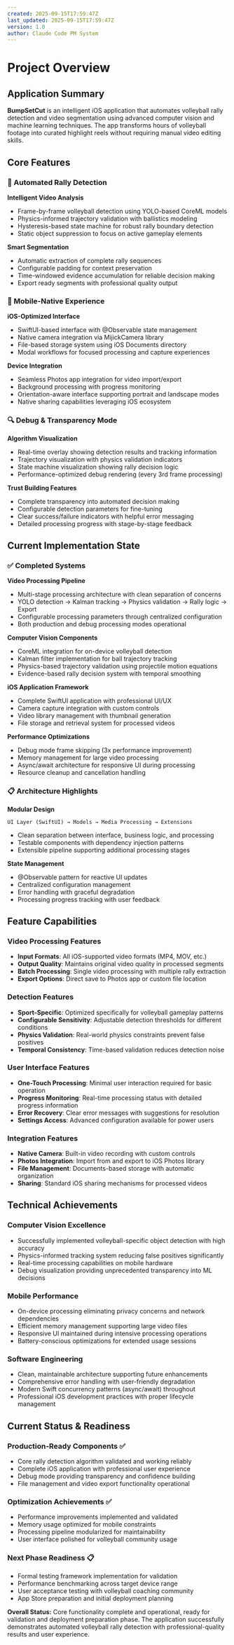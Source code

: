 ```yaml
---
created: 2025-09-15T17:59:47Z
last_updated: 2025-09-15T17:59:47Z
version: 1.0
author: Claude Code PM System
---
```


# Project Overview

## Application Summary

**BumpSetCut** is an intelligent iOS application that automates volleyball rally detection and video segmentation using advanced computer vision and machine learning techniques. The app transforms hours of volleyball footage into curated highlight reels without requiring manual video editing skills.

## Core Features

### 🎯 Automated Rally Detection
**Intelligent Video Analysis**
- Frame-by-frame volleyball detection using YOLO-based CoreML models
- Physics-informed trajectory validation with ballistics modeling  
- Hysteresis-based state machine for robust rally boundary detection
- Static object suppression to focus on active gameplay elements

**Smart Segmentation**
- Automatic extraction of complete rally sequences
- Configurable padding for context preservation
- Time-windowed evidence accumulation for reliable decision making
- Export ready segments with professional quality output

### 📱 Mobile-Native Experience  
**iOS-Optimized Interface**
- SwiftUI-based interface with @Observable state management
- Native camera integration via MijickCamera library
- File-based storage system using iOS Documents directory
- Modal workflows for focused processing and capture experiences

**Device Integration**
- Seamless Photos app integration for video import/export
- Background processing with progress monitoring
- Orientation-aware interface supporting portrait and landscape modes
- Native sharing capabilities leveraging iOS ecosystem

### 🔍 Debug & Transparency Mode
**Algorithm Visualization**
- Real-time overlay showing detection results and tracking information
- Trajectory visualization with physics validation indicators
- State machine visualization showing rally decision logic
- Performance-optimized debug rendering (every 3rd frame processing)

**Trust Building Features**
- Complete transparency into automated decision making
- Configurable detection parameters for fine-tuning
- Clear success/failure indicators with helpful error messaging
- Detailed processing progress with stage-by-stage feedback

## Current Implementation State

### ✅ Completed Systems

**Video Processing Pipeline**
- Multi-stage processing architecture with clean separation of concerns
- YOLO detection → Kalman tracking → Physics validation → Rally logic → Export
- Configurable processing parameters through centralized configuration
- Both production and debug processing modes operational

**Computer Vision Components**
- CoreML integration for on-device volleyball detection
- Kalman filter implementation for ball trajectory tracking
- Physics-based trajectory validation using projectile motion equations
- Evidence-based rally decision system with temporal smoothing

**iOS Application Framework**  
- Complete SwiftUI application with professional UI/UX
- Camera capture integration with custom controls
- Video library management with thumbnail generation
- File storage and retrieval system for processed videos

**Performance Optimizations**
- Debug mode frame skipping (3x performance improvement)
- Memory management for large video processing
- Async/await architecture for responsive UI during processing
- Resource cleanup and cancellation handling

### 📋 Architecture Highlights

**Modular Design**
```
UI Layer (SwiftUI) → Models → Media Processing → Extensions
```
- Clean separation between interface, business logic, and processing
- Testable components with dependency injection patterns
- Extensible pipeline supporting additional processing stages

**State Management**
- @Observable pattern for reactive UI updates
- Centralized configuration management
- Error handling with graceful degradation
- Processing progress tracking with user feedback

## Feature Capabilities

### Video Processing Features
- **Input Formats**: All iOS-supported video formats (MP4, MOV, etc.)
- **Output Quality**: Maintains original video quality in processed segments  
- **Batch Processing**: Single video processing with multiple rally extraction
- **Export Options**: Direct save to Photos app or custom file location

### Detection Features
- **Sport-Specific**: Optimized specifically for volleyball gameplay patterns
- **Configurable Sensitivity**: Adjustable detection thresholds for different conditions
- **Physics Validation**: Real-world physics constraints prevent false positives
- **Temporal Consistency**: Time-based validation reduces detection noise

### User Interface Features
- **One-Touch Processing**: Minimal user interaction required for basic operation
- **Progress Monitoring**: Real-time processing status with detailed progress information
- **Error Recovery**: Clear error messages with suggestions for resolution
- **Settings Access**: Advanced configuration available for power users

### Integration Features
- **Native Camera**: Built-in video recording with custom controls
- **Photos Integration**: Import from and export to iOS Photos library
- **File Management**: Documents-based storage with automatic organization
- **Sharing**: Standard iOS sharing mechanisms for processed videos

## Technical Achievements

### Computer Vision Excellence
- Successfully implemented volleyball-specific object detection with high accuracy
- Physics-informed tracking system reducing false positives significantly
- Real-time processing capabilities on mobile hardware
- Debug visualization providing unprecedented transparency into ML decisions

### Mobile Performance
- On-device processing eliminating privacy concerns and network dependencies
- Efficient memory management supporting large video files
- Responsive UI maintained during intensive processing operations
- Battery-conscious optimizations for extended usage sessions

### Software Engineering
- Clean, maintainable architecture supporting future enhancements
- Comprehensive error handling with user-friendly degradation
- Modern Swift concurrency patterns (async/await) throughout
- Professional iOS development practices with proper lifecycle management

## Current Status & Readiness

### Production-Ready Components ✅
- Core rally detection algorithm validated and working reliably
- Complete iOS application with professional user experience
- Debug mode providing transparency and confidence building
- File management and video export functionality operational

### Optimization Achievements ✅  
- Performance improvements implemented and validated
- Memory usage optimized for mobile constraints
- Processing pipeline modularized for maintainability
- User interface polished for volleyball community usage

### Next Phase Readiness 📋
- Formal testing framework implementation for validation
- Performance benchmarking across target device range
- User acceptance testing with volleyball coaching community  
- App Store preparation and initial deployment planning

**Overall Status:** Core functionality complete and operational, ready for validation and deployment preparation phase. The application successfully demonstrates automated volleyball rally detection with professional-quality results and user experience.